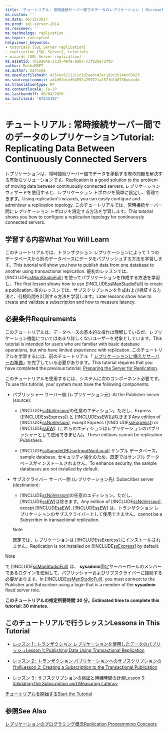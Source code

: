 ```yaml
---
title: 'チュートリアル: 常時接続サーバー間でのデータのレプリケーション | Microsoft Docs'
ms.custom: ''
ms.date: 06/13/2017
ms.prod: sql-server-2014
ms.reviewer: ''
ms.technology: replication
ms.topic: conceptual
helpviewer_keywords:
- tutorials [SQL Server replication]
- replication [SQL Server], tutorials
- wizards [SQL Server replication]
ms.assetid: 7b18a04a-2c3d-4efe-a0bc-c3f92be72fd0
author: MashaMSFT
ms.author: mathoma
ms.openlocfilehash: 415cac62112c1c1d2aa6c42ec189c2614ec03923
ms.sourcegitcommit: ad4d92dce894592a259721a1571b1d8736abacdb
ms.translationtype: MT
ms.contentlocale: ja-JP
ms.lasthandoff: 08/04/2020
ms.locfileid: "87645492"
---
```

# <a name="tutorial-replicating-data-between-continuously-connected-servers"></a><span data-ttu-id="2da0a-102">チュートリアル : 常時接続サーバー間でのデータのレプリケーション</span><span class="sxs-lookup"><span data-stu-id="2da0a-102">Tutorial: Replicating Data Between Continuously Connected Servers</span></span>
  <span data-ttu-id="2da0a-103">レプリケーションは、常時接続サーバー間でデータを移動する際の問題を解決する有効なソリューションです。</span><span class="sxs-lookup"><span data-stu-id="2da0a-103">Replication is a good solution to the problem of moving data between continuously connected servers.</span></span> <span data-ttu-id="2da0a-104">レプリケーション ウィザードを使用すると、レプリケーション トポロジを簡単に設定し、管理できます。</span><span class="sxs-lookup"><span data-stu-id="2da0a-104">Using replication's wizards, you can easily configure and administer a replication topology.</span></span> <span data-ttu-id="2da0a-105">このチュートリアルでは、常時接続サーバー間にレプリケーション トポロジを設定する方法を学習します。</span><span class="sxs-lookup"><span data-stu-id="2da0a-105">This tutorial shows you how to configure a replication topology for continuously connected servers.</span></span>  
  
## <a name="what-you-will-learn"></a><span data-ttu-id="2da0a-106">学習する内容</span><span class="sxs-lookup"><span data-stu-id="2da0a-106">What You Will Learn</span></span>  
 <span data-ttu-id="2da0a-107">このチュートリアルでは、トランザクション レプリケーションによって 1 つのデータベースから別のデータベースにデータをパブリッシュする方法を学習します。</span><span class="sxs-lookup"><span data-stu-id="2da0a-107">This tutorial will show you how to publish data from one database to another using transactional replication.</span></span> <span data-ttu-id="2da0a-108">最初のレッスンでは、 [!INCLUDE[ssManStudioFull](../../includes/ssmanstudiofull-md.md)] を使ってパブリケーションを作成する方法を学習し、</span><span class="sxs-lookup"><span data-stu-id="2da0a-108">The first lesson shows how to use [!INCLUDE[ssManStudioFull](../../includes/ssmanstudiofull-md.md)] to create a publication.</span></span> <span data-ttu-id="2da0a-109">後のレッスンでは、サブスクリプションを作成および検証する方法と、待機時間を計測する方法を学習します。</span><span class="sxs-lookup"><span data-stu-id="2da0a-109">Later lessons show how to create and validate a subscription and how to measure latency.</span></span>  
  
## <a name="requirements"></a><span data-ttu-id="2da0a-110">必要条件</span><span class="sxs-lookup"><span data-stu-id="2da0a-110">Requirements</span></span>  
 <span data-ttu-id="2da0a-111">このチュートリアルは、データベースの基本的な操作は理解しているが、レプリケーション機能についてはあまり詳しくないユーザーを対象としています。</span><span class="sxs-lookup"><span data-stu-id="2da0a-111">This tutorial is intended for users who are familiar with basic database operations, but who have limited experience with replication.</span></span> <span data-ttu-id="2da0a-112">このチュートリアルを学習するには、前のチュートリアル「 [レプリケーションに備えたサーバーの準備](tutorial-preparing-the-server-for-replication.md)」を完了している必要があります。</span><span class="sxs-lookup"><span data-stu-id="2da0a-112">This tutorial requires that you have completed the previous tutorial, [Preparing the Server for Replication](tutorial-preparing-the-server-for-replication.md).</span></span>  
  
 <span data-ttu-id="2da0a-113">このチュートリアルを使用するには、システムに次のコンポーネント必要です。</span><span class="sxs-lookup"><span data-stu-id="2da0a-113">To use this tutorial, your system must have the following components:</span></span>  
  
-   <span data-ttu-id="2da0a-114">パブリッシャー サーバー側 (レプリケーション元) :</span><span class="sxs-lookup"><span data-stu-id="2da0a-114">At the Publisher server (source):</span></span>  
  
    -   <span data-ttu-id="2da0a-115">[!INCLUDE[ssNoVersion](../../includes/ssnoversion-md.md)]の任意のエディション。ただし、Express ([!INCLUDE[ssExpress](../../includes/ssexpress-md.md)]) と [!INCLUDE[ssEW](../../includes/ssew-md.md)]は除きます</span><span class="sxs-lookup"><span data-stu-id="2da0a-115">Any edition of [!INCLUDE[ssNoVersion](../../includes/ssnoversion-md.md)], except Express ([!INCLUDE[ssExpress](../../includes/ssexpress-md.md)]) or [!INCLUDE[ssEW](../../includes/ssew-md.md)].</span></span> <span data-ttu-id="2da0a-116">(これらのエディションはレプリケーションのパブリッシャーとして使用できません)。</span><span class="sxs-lookup"><span data-stu-id="2da0a-116">These editions cannot be replication Publishers.</span></span>  
  
    -   [!INCLUDE[ssSampleDBUserInputNonLocal](../../includes/sssampledbuserinputnonlocal-md.md)] <span data-ttu-id="2da0a-117">サンプル データベース。</span><span class="sxs-lookup"><span data-stu-id="2da0a-117">sample database.</span></span> <span data-ttu-id="2da0a-118">セキュリティ強化のため、既定ではサンプル データベースがインストールされません。</span><span class="sxs-lookup"><span data-stu-id="2da0a-118">To enhance security, the sample databases are not installed by default.</span></span>  
  
-   <span data-ttu-id="2da0a-119">サブスクライバー サーバー側 (レプリケーション先) :</span><span class="sxs-lookup"><span data-stu-id="2da0a-119">Subscriber server (destination):</span></span>  
  
    -   <span data-ttu-id="2da0a-120">[!INCLUDE[ssNoVersion](../../includes/ssnoversion-md.md)]の任意のエディション。ただし、 [!INCLUDE[ssEW](../../includes/ssew-md.md)]は除きます。</span><span class="sxs-lookup"><span data-stu-id="2da0a-120">Any edition of [!INCLUDE[ssNoVersion](../../includes/ssnoversion-md.md)], except [!INCLUDE[ssEW](../../includes/ssew-md.md)].</span></span> [!INCLUDE[ssEW](../../includes/ssew-md.md)] <span data-ttu-id="2da0a-121">は、トランザクション レプリケーションのサブスクライバーとして使用できません。</span><span class="sxs-lookup"><span data-stu-id="2da0a-121">cannot be a Subscriber in transactional replication.</span></span>  
  
    > [!NOTE]  
    >  <span data-ttu-id="2da0a-122">既定では、レプリケーションは [!INCLUDE[ssExpress](../../includes/ssexpress-md.md)] にインストールされません。</span><span class="sxs-lookup"><span data-stu-id="2da0a-122">Replication is not installed on [!INCLUDE[ssExpress](../../includes/ssexpress-md.md)] by default.</span></span>  
  
> [!NOTE]  
>  <span data-ttu-id="2da0a-123">で [!INCLUDE[ssManStudioFull](../../includes/ssmanstudiofull-md.md)] は、 **sysadmin**固定サーバーロールのメンバーであるログインを使用して、パブリッシャーおよびサブスクライバーに接続する必要があります。</span><span class="sxs-lookup"><span data-stu-id="2da0a-123">In [!INCLUDE[ssManStudioFull](../../includes/ssmanstudiofull-md.md)], you must connect to the Publisher and Subscriber using a login that is a member of the **sysadmin** fixed server role.</span></span>  
  
 <span data-ttu-id="2da0a-124">**このチュートリアルの推定所要時間:30 分。**</span><span class="sxs-lookup"><span data-stu-id="2da0a-124">**Estimated time to complete this tutorial: 30 minutes.**</span></span>  
  
## <a name="lessons-in-this-tutorial"></a><span data-ttu-id="2da0a-125">このチュートリアルで行うレッスン</span><span class="sxs-lookup"><span data-stu-id="2da0a-125">Lessons in This Tutorial</span></span>  
  
-   [<span data-ttu-id="2da0a-126">レッスン 1 : トランザクション レプリケーションを使用したデータのパブリッシュ</span><span class="sxs-lookup"><span data-stu-id="2da0a-126">Lesson 1: Publishing Data Using Transactional Replication</span></span>](lesson-1-publishing-data-using-transactional-replication.md)  
  
-   [<span data-ttu-id="2da0a-127">レッスン 2 : トランザクション パブリケーションへのサブスクリプションの作成</span><span class="sxs-lookup"><span data-stu-id="2da0a-127">Lesson 2: Creating a Subscription to the Transactional Publication</span></span>](lesson-2-creating-a-subscription-to-the-transactional-publication.md)  
  
-   [<span data-ttu-id="2da0a-128">レッスン 3 : サブスクリプションの検証と待機時間の計測</span><span class="sxs-lookup"><span data-stu-id="2da0a-128">Lesson 3: Validating the Subscription and Measuring Latency</span></span>](lesson-3-validating-the-subscription-and-measuring-latency.md)  
  
 [<span data-ttu-id="2da0a-129">チュートリアルを開始する</span><span class="sxs-lookup"><span data-stu-id="2da0a-129">Start the Tutorial</span></span>](transactional/transactional-replication.md)  
  
## <a name="see-also"></a><span data-ttu-id="2da0a-130">参照</span><span class="sxs-lookup"><span data-stu-id="2da0a-130">See Also</span></span>  
 [<span data-ttu-id="2da0a-131">レプリケーションのプログラミング概念</span><span class="sxs-lookup"><span data-stu-id="2da0a-131">Replication Programming Concepts</span></span>](concepts/replication-programming-concepts.md)  
  
  
